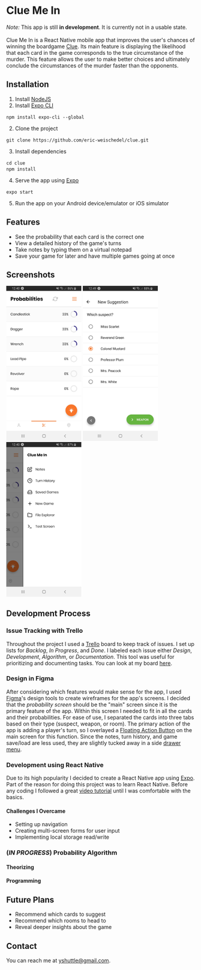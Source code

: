 # Clue Me In #
*Note:* This app is still **in development**. It is currently not in a usable state. <br><br>
Clue Me In is a React Native mobile app that improves the user's chances of winning the boardgame [Clue](https://en.wikipedia.org/wiki/Cluedo). Its main feature is displaying the likelihood that each card in the game corresponds to the true circumstance of the murder. This feature allows the user to make better choices and ultimately conclude the circumstances of the murder faster than the opponents.

## Installation ##
1. Install [NodeJS](https://nodejs.org/en/)
2. Install [Expo CLI](https://docs.expo.io/versions/latest/workflow/expo-cli/)
```
npm install expo-cli --global
```
2. Clone the project
```
git clone https://github.com/eric-weischedel/clue.git
```
3. Install dependencies
```
cd clue
npm install
```
4. Serve the app using [Expo](http://expo.io/)
```
expo start
```
5. Run the app on your Android device/emulator or iOS simulator

## Features ##
- See the probability that each card is the correct one
- View a detailed history of the game's turns
- Take notes by typing them on a virtual notepad 
- Save your game for later and have multiple games going at once

## Screenshots ##
<img src="assets/readme/home.jpg" width="200">
<img src="assets/readme/suggestion.jpg" width="200">
<img src="assets/readme/menu.jpg" width="200">

## Development Process ##

### Issue Tracking with Trello ###
Throughout the project I used a [Trello](https://trello.com) board to keep track of issues. I set up lists for *Backlog*, *In Progress*, and *Done*. I labeled each issue either *Design*, *Development*, *Algorithm*, or *Documentation*. This tool was useful for prioritizing and documenting tasks. You can look at my board [here](https://google.com).

### Design in Figma ###
After considering which features would make sense for the app, I used [Figma](https://figma.com)'s design tools to create wireframes for the app's screens. I decided that the *probability screen* should be the "main" screen since it is the primary feature of the app. Within this screen I needed to fit in all the cards and their probabilities. For ease of use, I separated the cards into three tabs based on their type (suspect, weapon, or room). The primary action of the app is adding a player's turn, so I overlayed a [Floating Action Button](https://callstack.github.io/react-native-paper/fab.html) on the main screen for this function. Since the notes, turn history, and game save/load are less used, they are slightly tucked away in a side [drawer menu](https://reactnavigation.org/docs/en/drawer-based-navigation.html).

### Development using React Native ###
Due to its high popularity I decided to create a React Native app using [Expo](https://expo.io/). Part of the reason for doing this project was to learn React Native. Before any coding I followed a great [video tutorial](https://www.youtube.com/playlist?list=PL4cUxeGkcC9ixPU-QkScoRBVxtPPzVjrQ) until I was comfortable with the basics.

#### Challenges I Overcame ####
- Setting up navigation
- Creating multi-screen forms for user input
- Implementing local storage read/write

### (*IN PROGRESS*) Probability Algorithm ###

#### Theorizing ####

#### Programming ####

## Future Plans ##
- Recommend which cards to suggest
- Recommend which rooms to head to
- Reveal deeper insights about the game

## Contact ##
You can reach me at yshuttle@gmail.com.
